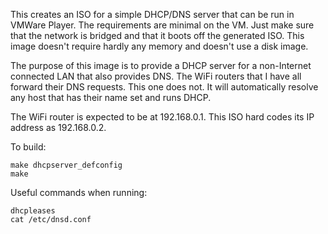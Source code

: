 This creates an ISO for a simple DHCP/DNS server that can be run in
VMWare Player. The requirements are minimal on the VM. Just make
sure that the network is bridged and that it boots off the generated
ISO. This image doesn't require hardly any memory and doesn't use
a disk image.

The purpose of this image is to provide a DHCP server for a non-Internet
connected LAN that also provides DNS. The WiFi routers that I have all
forward their DNS requests. This one does not. It will automatically
resolve any host that has their name set and runs DHCP.

The WiFi router is expected to be at 192.168.0.1.
This ISO hard codes its IP address as 192.168.0.2.

To build:

    make dhcpserver_defconfig
    make

Useful commands when running:

    dhcpleases
    cat /etc/dnsd.conf

